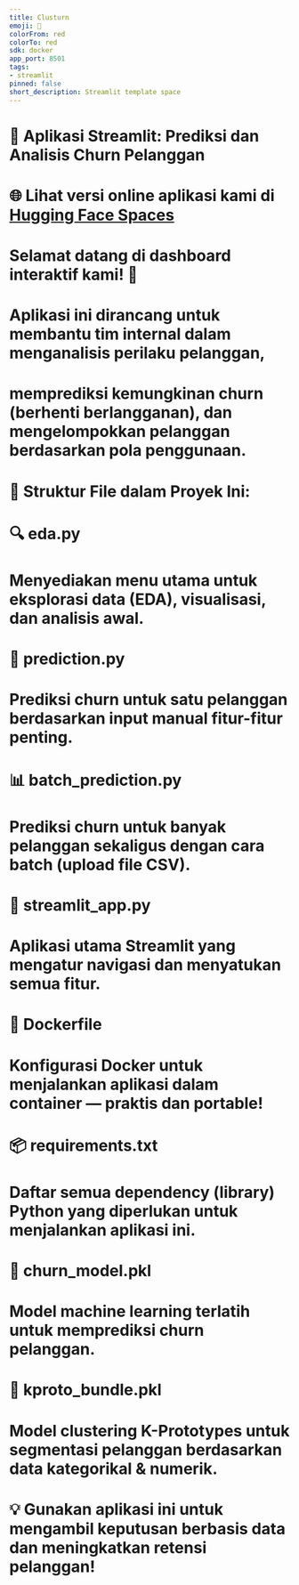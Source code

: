 ```yaml
---
title: Clusturn
emoji: 🚀
colorFrom: red
colorTo: red
sdk: docker
app_port: 8501
tags:
- streamlit
pinned: false
short_description: Streamlit template space
---
```


# 🚀 Aplikasi Streamlit: Prediksi dan Analisis Churn Pelanggan

# 🌐 Lihat versi online aplikasi kami di [Hugging Face Spaces](https://huggingface.co/spaces/azhar-muhammad/clusturn)


# Selamat datang di dashboard interaktif kami! 🎉
# Aplikasi ini dirancang untuk membantu tim internal dalam menganalisis perilaku pelanggan,
# memprediksi kemungkinan churn (berhenti berlangganan), dan mengelompokkan pelanggan berdasarkan pola penggunaan.

# 📁 Struktur File dalam Proyek Ini:

# 🔍 eda.py
#     Menyediakan menu utama untuk eksplorasi data (EDA), visualisasi, dan analisis awal.

# 🤖 prediction.py
#     Prediksi churn untuk satu pelanggan berdasarkan input manual fitur-fitur penting.

# 📊 batch_prediction.py
#     Prediksi churn untuk banyak pelanggan sekaligus dengan cara batch (upload file CSV).

# 🎯 streamlit_app.py
#     Aplikasi utama Streamlit yang mengatur navigasi dan menyatukan semua fitur.

# 🐳 Dockerfile
#     Konfigurasi Docker untuk menjalankan aplikasi dalam container — praktis dan portable!

# 📦 requirements.txt
#     Daftar semua dependency (library) Python yang diperlukan untuk menjalankan aplikasi ini.

# 🧠 churn_model.pkl
#     Model machine learning terlatih untuk memprediksi churn pelanggan.

# 🧩 kproto_bundle.pkl
#     Model clustering K-Prototypes untuk segmentasi pelanggan berdasarkan data kategorikal & numerik.

# 💡 Gunakan aplikasi ini untuk mengambil keputusan berbasis data dan meningkatkan retensi pelanggan!

